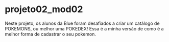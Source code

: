 # projeto02_mod02
Neste projeto, os alunos da Blue foram desafiados a criar um catálogo de POKEMONS, ou melhor uma POKEDEX! Essa é a minha versão de como é a melhor forma de cadastrar o seu pokemon.
